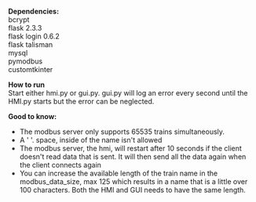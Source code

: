 **Dependencies:**                                          
bcrypt                                          
flask 2.3.3                            
flask login 0.6.2                                          
flask talisman                                          
mysql                                          
pymodbus                                          
customtkinter                                          

**How to run**                                          
Start either hmi.py or gui.py. gui.py will log an error every second until the HMI.py starts but the error can be neglected. 

**Good to know:**
* The modbus server only supports 65535 trains simultaneously. 
* A ' '. space, inside of the name isn't allowed
* The modbus server, the hmi, will restart after 10 seconds if the client doesn't read data that is sent. It will then send all the data again when the client connects again
* You can increase the available length of the train name in the modbus_data_size, max 125 which results in a name that is a little over 100 characters. Both the HMI and GUI needs to have the same length.  
